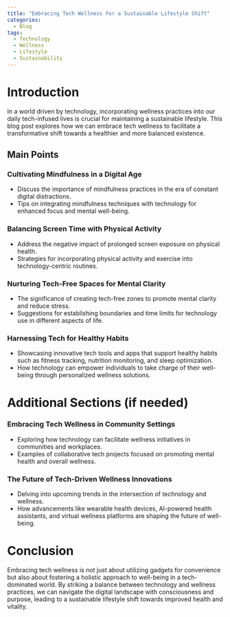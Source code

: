 ```yaml
---
title: "Embracing Tech Wellness for a Sustainable Lifestyle Shift"
categories:
  - Blog
tags:
  - Technology
  - Wellness
  - Lifestyle
  - Sustainability
---
```


# Introduction
In a world driven by technology, incorporating wellness practices into our daily tech-infused lives is crucial for maintaining a sustainable lifestyle. This blog post explores how we can embrace tech wellness to facilitate a transformative shift towards a healthier and more balanced existence.

## Main Points
### Cultivating Mindfulness in a Digital Age
- Discuss the importance of mindfulness practices in the era of constant digital distractions.
- Tips on integrating mindfulness techniques with technology for enhanced focus and mental well-being.

### Balancing Screen Time with Physical Activity
- Address the negative impact of prolonged screen exposure on physical health.
- Strategies for incorporating physical activity and exercise into technology-centric routines.

### Nurturing Tech-Free Spaces for Mental Clarity
- The significance of creating tech-free zones to promote mental clarity and reduce stress.
- Suggestions for establishing boundaries and time limits for technology use in different aspects of life.

### Harnessing Tech for Healthy Habits
- Showcasing innovative tech tools and apps that support healthy habits such as fitness tracking, nutrition monitoring, and sleep optimization.
- How technology can empower individuals to take charge of their well-being through personalized wellness solutions.

# Additional Sections (if needed)
### Embracing Tech Wellness in Community Settings
- Exploring how technology can facilitate wellness initiatives in communities and workplaces.
- Examples of collaborative tech projects focused on promoting mental health and overall wellness.

### The Future of Tech-Driven Wellness Innovations
- Delving into upcoming trends in the intersection of technology and wellness.
- How advancements like wearable health devices, AI-powered health assistants, and virtual wellness platforms are shaping the future of well-being.

# Conclusion
Embracing tech wellness is not just about utilizing gadgets for convenience but also about fostering a holistic approach to well-being in a tech-dominated world. By striking a balance between technology and wellness practices, we can navigate the digital landscape with consciousness and purpose, leading to a sustainable lifestyle shift towards improved health and vitality.